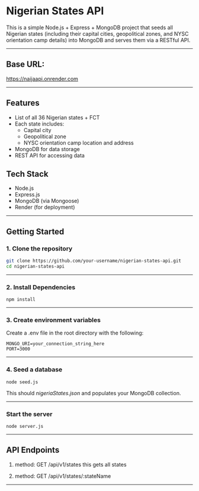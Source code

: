 # Nigerian States API

This is a simple Node.js + Express + MongoDB project that seeds all Nigerian states (including their capital cities, geopolitical zones, and NYSC orientation camp details) into MongoDB and serves them via a RESTful API.

---

## Base URL:

https://naijaapi.onrender.com

---

## Features

- List of all 36 Nigerian states + FCT
- Each state includes:
  - Capital city
  - Geopolitical zone
  - NYSC orientation camp location and address
- MongoDB for data storage
- REST API for accessing data

## Tech Stack

- Node.js
- Express.js
- MongoDB (via Mongoose)
- Render (for deployment)

---

## Getting Started

### 1. Clone the repository

```bash
git clone https://github.com/your-username/nigerian-states-api.git
cd nigerian-states-api
```

---

### 2. Install Dependencies

```
npm install

```

---

### 3. Create environment variables

Create a .env file in the root directory with the following:

```env
MONGO_URI=your_connection_string_here
PORT=3000

```

---

### 4. Seed a database

```
node seed.js

```

This should _nigeriaStates.json_ and populates your MongoDB collection.

---

### Start the server

```
node server.js

```

---

## API Endpoints

1. method: GET
   /api/v1/states
   this gets all states

2. method: GET
   /api/v1/states/:stateName

---
